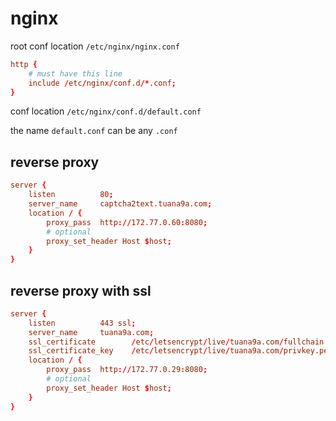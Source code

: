 # nginx

root conf location `/etc/nginx/nginx.conf`

```conf
http {
    # must have this line
    include /etc/nginx/conf.d/*.conf;
}
```

conf location `/etc/nginx/conf.d/default.conf`

the name `default.conf` can be any `.conf`

## reverse proxy

```conf
server {
    listen          80;
    server_name     captcha2text.tuana9a.com;
    location / {
        proxy_pass  http://172.77.0.60:8080;
        # optional
        proxy_set_header Host $host;
    }
}
```

## reverse proxy with ssl

```conf
server {
    listen          443 ssl;
    server_name     tuana9a.com;
    ssl_certificate        /etc/letsencrypt/live/tuana9a.com/fullchain.pem;
    ssl_certificate_key    /etc/letsencrypt/live/tuana9a.com/privkey.pem;
    location / {
        proxy_pass  http://172.77.0.29:8080;
        # optional
        proxy_set_header Host $host;
    }
}
```
